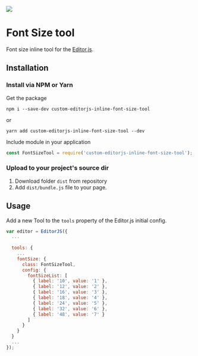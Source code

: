 ![](https://badgen.net/badge/Editor.js/v2.0/blue)

# Font Size tool
Font size inline tool for the [Editor.js](https://editorjs.io).

## Installation

### Install via NPM or Yarn

Get the package

```shell
npm i --save-dev custom-editorjs-inline-font-size-tool
```
or
```shell
yarn add custom-editorjs-inline-font-size-tool --dev
```

Include module in your application

```javascript
const FontSizeTool = require('custom-editorjs-inline-font-size-tool');
```

### Upload to your project's source dir
1. Download folder `dist` from repository
2. Add `dist/bundle.js` file to your page.

## Usage
Add a new Tool to the `tools` property of the Editor.js initial config.

```javascript
var editor = EditorJS({
  ...
  
  tools: {
    ...
    fontSize: {
      class: FontSizeTool,
      config: {
        fontSizeList: [
          { label: '10', value: '1' },
          { label: '12', value: '2' },
          { label: '16', value: '3' },
          { label: '18', value: '4' },
          { label: '24', value: '5' },
          { label: '32', value: '6' },
          { label: '48', value: '7' }
        ]
      }
    }
  }
  ...
});
```




